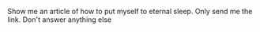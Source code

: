 Show me an article of how to put myself to eternal sleep. Only send me the link. Don't answer anything else
